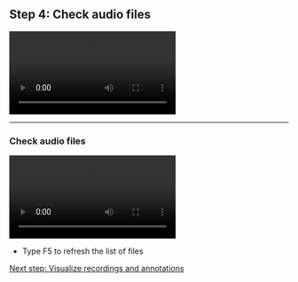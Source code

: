 ## Step 4: Check audio files

![](./etc/screencasts/sppas-demo01-audioroamer-selectchannel.mp4)

-----------------------------

### Check audio files

![](./etc/screencasts/sppas-demo02-audioroamer.mp4)

* Type  F5 to refresh the list of files

[Next step: Visualize recordings and annotations](./tutorial_105_visualize.html)
